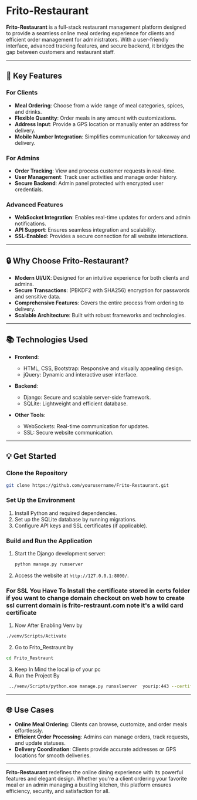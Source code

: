 # Frito-Restaurant

**Frito-Restaurant** is a full-stack restaurant management platform designed to provide a seamless online meal ordering experience for clients and efficient order management for administrators. With a user-friendly interface, advanced tracking features, and secure backend, it bridges the gap between customers and restaurant staff.

---

## 🌟 Key Features

### For Clients
- **Meal Ordering**: Choose from a wide range of meal categories, spices, and drinks.
- **Flexible Quantity**: Order meals in any amount with customizations.
- **Address Input**: Provide a GPS location or manually enter an address for delivery.
- **Mobile Number Integration**: Simplifies communication for takeaway and delivery.

### For Admins
- **Order Tracking**: View and process customer requests in real-time.
- **User Management**: Track user activities and manage order history.
- **Secure Backend**: Admin panel protected with encrypted user credentials.

### Advanced Features
- **WebSocket Integration**: Enables real-time updates for orders and admin notifications.
- **API Support**: Ensures seamless integration and scalability.
- **SSL-Enabled**: Provides a secure connection for all website interactions.

---

## 🔒 Why Choose Frito-Restaurant?
- **Modern UI/UX**: Designed for an intuitive experience for both clients and admins.
- **Secure Transactions**: (PBKDF2 with SHA256) encryption for passwords and sensitive data.
- **Comprehensive Features**: Covers the entire process from ordering to delivery.
- **Scalable Architecture**: Built with robust frameworks and technologies.

---

## 📚 Technologies Used

- **Frontend**:
  - HTML, CSS, Bootstrap: Responsive and visually appealing design.
  - jQuery: Dynamic and interactive user interface.

- **Backend**:
  - Django: Secure and scalable server-side framework.
  - SQLite: Lightweight and efficient database.

- **Other Tools**:
  - WebSockets: Real-time communication for updates.
  - SSL: Secure website communication.

---

## 💡 Get Started

### Clone the Repository
```bash
git clone https://github.com/yourusername/Frito-Restaurant.git
```

### Set Up the Environment
1. Install Python and required dependencies.
2. Set up the SQLite database by running migrations.
3. Configure API keys and SSL certificates (if applicable).

### Build and Run the Application
1. Start the Django development server:
   ```bash
   python manage.py runserver
   ```
2. Access the website at `http://127.0.0.1:8000/`.

### For SSL You Have To Install the certificate stored in certs folder if you want to change domain checkout on web how to create ssl current domain is frito-restraunt.com note it's a wild card certificate
1. Now After Enabling Venv by 
  ```bash
 ./venv/Scripts/Activate 
   ```
2. Go to Frito_Restraunt by
  ```bash
 cd Frito_Restraunt
   ```
3. Keep In Mind the local ip of your pc
3. Run the Project By 
 ```bash
  ../venv/Scripts/python.exe manage.py runsslserver  yourip:443 --certificate "C:\Frito Restraunt\frito\Frito-Restraunt-Beeb\Frito_Restraunt\certs\certificate.crt" --key "C:\Frito Restraunt\frito\Frito-Restraunt-Beeb\Frito_Restraunt\certs\key_nopass.pem"
   ```
---
## 🌐 Use Cases

- **Online Meal Ordering**: Clients can browse, customize, and order meals effortlessly.
- **Efficient Order Processing**: Admins can manage orders, track requests, and update statuses.
- **Delivery Coordination**: Clients provide accurate addresses or GPS locations for smooth deliveries.

---

**Frito-Restaurant** redefines the online dining experience with its powerful features and elegant design. Whether you're a client ordering your favorite meal or an admin managing a bustling kitchen, this platform ensures efficiency, security, and satisfaction for all.
